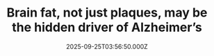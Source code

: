 ---
title: "Brain fat, not just plaques, may be the hidden driver of Alzheimer’s"
date: 2025-09-25T03:56:50.000Z
category: Health
externalLink: "https://www.sciencedaily.com/releases/2025/09/250924012257.htm"
image: ""
excerpt: "For decades, scientists believed Alzheimer’s was driven mainly by sticky protein plaques and tangles in the brain. Now Purdue researchers have revealed a hidden culprit: fat. They found that brain immune cells can become clogged with fat, leaving them too weak to fight off disease. By clearing out this fat and restoring the cells’ defenses, researchers may have uncovered an…"
---